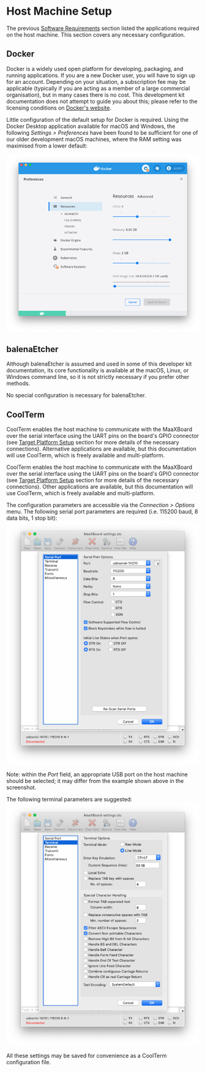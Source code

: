 # Host Machine Setup

The previous [Software Requirements](software_requirements.md) section listed the applications required on the host machine. This section covers any necessary configuration.

## Docker
Docker is a widely used open platform for developing, packaging, and running applications. If you are a new Docker user, you will have to sign up for an account. Depending on your situation, a subscription fee may be applicable (typically if you are acting as a member of a large commercial organisation), but in many cases there is no cost. This development kit documentation does not attempt to guide you about this; please refer to the licensing conditions on [Docker's website](https://www.docker.com/pricing).

Little configuration of the default setup for Docker is required. Using the Docker Desktop application available for macOS and Windows, the following _Settings > Preferences_ have been found to be sufficient for one of our older development macOS machines, where the RAM setting was maximised from a lower default:

![Docker Preferences](figures/docker-preferences.png)

## balenaEtcher
Although balenaEtcher is assumed and used in some of this developer kit documentation, its core functionality is available at the macOS, Linux, or Windows command line, so it is not strictly necessary if you prefer other methods.

No special configuration is necessary for balenaEtcher.

## CoolTerm
CoolTerm enables the host machine to communicate with the MaaXBoard over the serial interface using the UART pins on the board's GPIO connector (see [Target Platform Setup](target_platform_setup.md) section for more details of the necessary connections). Alternative applications are available, but this documentation will use CoolTerm, which is freely available and multi-platform.

CoolTerm enables the host machine to communicate with the MaaXBoard over the serial interface using the UART pins on the board's GPIO connector (see [Target Platform Setup](target_platform_setup.md) section for more details of the necessary connections). Other applications are available, but this documentation will use CoolTerm, which is freely available and multi-platform.

The configuration parameters are accessible via the _Connection > Options_ menu. The following serial port parameters are required (i.e. 115200 baud, 8 data bits, 1 stop bit):
![CoolTerm serial port configuration](figures/coolTerm-serialport.png)

Note: within the _Port_ field, an appropriate USB port on the host machine should be selected; it may differ from the example shown above in the screenshot.

The following terminal parameters are suggested:
![CoolTerm termainl configuration](figures/coolTerm-terminal.png)

All these settings may be saved for convenience as a CoolTerm configuration file.
